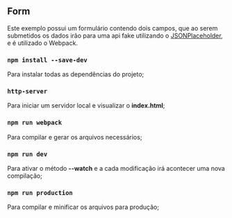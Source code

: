 ## Form

Este exemplo possui um formulário contendo dois campos, que ao serem submetidos os dados irão para uma api fake utilizando o [JSONPlaceholder](https://jsonplaceholder.typicode.com/), e é utilizado o Webpack.

### `npm install --save-dev`
Para instalar todas as dependências do projeto;

### `http-server`
Para iniciar um servidor local e visualizar o **index.html**;

### `npm run webpack`
Para compilar e gerar os arquivos necessários;

### `npm run dev`
Para ativar o método **--watch** e a cada modificação irá acontecer uma nova compilação;

### `npm run production`
Para compilar e minificar os arquivos para produção;